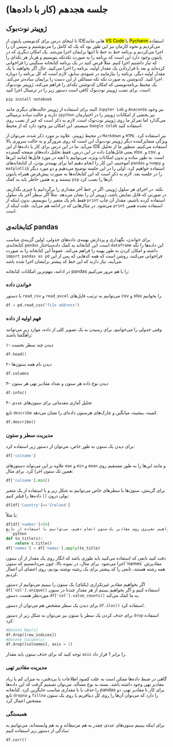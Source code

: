 # جلسه هجدهم (کار با داده‌ها)

## ژوپیتر نوت‌بوک
تا اینجای درس برای کدنویسی پایتون از IDEهایی مانند 
<mark class=yellow>VS Code </mark>
یا 
<mark class=yellow>Pycharm </mark>
استفاده می‌کردیم و نحوه کارمان نیز این طور بود که یک کد کامل را می‌نوشتیم و سپس آن را اجرا می‌کردیم و برنامه خط به خط تا انتها برایمان اجرا می‌شد. یک امکان دیگری که در پایتون وجود دارد این است که برنامه را به صورت تکه‌تکه بنویسیم و هربار هر تکه‌ای را که نیاز داشتیم اجرا کنیم. مثلاً فرض کنید در یک برنامه کتابخانه سنگینی را فراخوانی کرده‌اید و بعد با قراردادن یک مقدار اولیه، برنامه را اجرا می‌کنید. حال اگر بخواهید با یک مقدار اولیه دیگر، برنامه را بیازمایید در شیوه‌ی سابق، لازم است که کل برنامه را دوباره اجرا کنید. کدنوشتن به صورت تکه تکه مسائلی از این دست را برایمان ساده‌تر می‌کند. یک محیط برنامه‌نویسی که امکان کدنوشتن تکه‌ای را فراهم می‌کند، ژوپیتر نوت‌بوک است. برای نصب ژوپیتر نوت‌بوک کافی است دستور زیر را در ترمینال اجرا کنید:
```bash
pip install notebook
```
البته برای استفاده از ژوپیتر حالت‌های دیگری مانند `Jupyter Lab` و `Anaconda` نیز وجود دارند و حالت ساده ترمینالی `ipython` نیز بخشی از امکانات ژوپیتر را در اختیارمان می‌گذارد اما تمرکز ما روی ژوپیتر نوت‌بوک است. لازم به ذکر است که غیر از نصب روی سیستم، این امکان نیز وجود دارد که از محیط `Google Colab` استفاده کنید.

در محیط ژوپیتر، علاوه بر مورد ذکر شده، می‌توان از `Markdown` و `HTML` نیز استفاده کرد. ویژگی متمایزکننده دیگر ژوپیتر نوت‌بوک این است که روی مرورگر و به حالت سروری بالا می‌آید. ما در این درس برای کار با داده‌ها از این IDE استفاده می‌کنیم. منظور ما از تحلیل داده در این درس، فقط تحلیل داده‌های صفحه گسترده (یعنی فایل‌های xlsx. و csv. و مانند این‌ها) است. به طور ساده و بدون امکانات ویژه، می‌توانیم با آنچه در مورد فایل‌ها آموختیم، این کار را انجام دهیم اما برای بهینه‌تر بودن، از کتابخانه‌های `pandas` و `numpy` و `matplotlib` استفاده خواهیم کرد. اولی را در این جلسه توضیح می‌دهیم و دو مورد دیگر را در جلسه بعد. لازم به ذکر است که این کتابخانه‌ها به صورت پیش‌فرض همراه پایتون نیستند و به همین خاطر باید به کمک `pip` آن‌ها را نصب کرد.

نکته. در اجرای هر سلول ژوپیتر، اگر در خط آخر مقداری را برگردانیم یا چیزی بگذاریم، در صورتی که قابل نمایش باشد، ژوپیتر آن را نشان می‌دهد. مثلاً اگر سطر آخر یک سلول فقط نام یک متغیر را بنویسیم، بدون اینکه از `print` استفاده کرده باشیم، مقدار آن چاپ می‌شود. در مثال‌هایی که در ادامه هم می‌آید، علت اینکه از `print` استفاده نشده همین است.

## کتابخانه‌ی pandas
برای خواندن، نگهداری و پردازش بهینه‌ی داده‌های جدولی، اولین گزینه‌ی مناسب کتابخانه‌ی `pandas` است. این کتابخانه به کمک داده‌ساختار `dataframe` این داده‌ها را نگه داشته و امکان کردن به طور بهینه را فراهم می‌کند. عموماً این کتابخانه را به صورت `import pandas as pd` فراخوانی می‌کنند. روشن است که همه کدهایی که پس از این می‌آیند، نیاز دارند که این خط کد پیشتر برایشان اجرا شده باشد. 

در ادامه، مهم‌ترین امکانات کتابخانه pandas را با هم مرور می‌کنیم:

### خواندن داده
با دستور `read_csv` و `read_excel` می‌توانیم به ترتیب فایل‌های csv و xlsx را بخوانیم.
```python
df = pd.read_csv("file address")
```
### فهم اولیه از داده
وقتی جدولی را می‌خوانیم، برای رسیدن به یک تصویر کلی از داده، موارد زیر می‌توانند راهگشا باشند:

۱- دیدن چند سطر نخست
```python
df.head()
```
۲- دیدن نام همه ستون‌ها
```python
df.columns
```
۳- دیدن نوع داده هر ستون و تعداد مقادیر تهی هر ستون
```python
df.info()
```
۴- تحلیل آماری مقدماتی برای ستون‌های عددی

تابع `describe` کمینه، بیشینه، میانگین و چارک‌های هرستون داده‌ای را نشان می‌دهد.
```python
df.describe()
```

### مدیریت سطر و ستون
برای دیدن یک ستون به طور خاص، می‌توان از دستور زیر استفاده کرد:
```python
df['colname']
```
علاوه بر این می‌تواند دستورهای `max` و `min` و `mean` و مانند این‌ها را به طور مستقیم روی همین تک ستون اجرا کرد. برای مثال:
```python
df['colname'].min()
```
برای گزینش، ستون‌ها یا سطرهای خاص می‌توانیم به شکل زیر و با استفاده از یک متغیر بولی درون `[]` داده‌ها را فیلتر کنیم:
```python
df[df['Country']=='Ireland']
```
یا مثلاً:
```python
df[df['number']>50]
همچنین اگر بخواهیم تغییری روی مقادیر یک ستون انجام دهیم، می‌توانیم با استفاده از تابع `apply` این کار را انجام دهیم:
```python
def to_title(s):
    return s.title()
df['names'] = df['names'].apply(to_title)
```
دقت کنید تابعی که استفاده می‌کنید باید طوری باشد که انگار روی یک مقدار از آن ستون اجرا می‌شود. برای مثال، در نمونه بالا، چون می‌دانستیم که ستون 'names` مقادیرش همه رشته هستند، تابعی را که پیشتر برای یک رشته نوشته بودیم، روی اعضای آن اعمال کردیم.

اگر بخواهیم مقادیر غیرتکراری (یکتای) یک ستون را ببینیم می‌توانیم از دستور `df['col'].unique()` استفاده کنیم و اگر بخواهیم ببینیم از هر مقدار چندتا در ستون موردنظر هست، دستور `df['col'].value_counts()` به ما کمک می‌کند.

برای دیدن یک سطر مشخص هم می‌توان از دستور `df.iloc()` استفاده کرد.

برای حذف کردن یک سطر یا ستون نیز می‌توان به شکل زیر از دستور `drop` استفاده کرد:
```python
#Delete Row(s)
df.drop([row_indices])
#Delete Column(s)
df.drop([colnames], axis = 1)
```
توجه کنید که برای حذف ستون باید مقدار `axis` را برابر 1 قرار داد.
### مدیریت مقادیر تهی
گاهی در ضبط داده‌ها ممکن است به علت کمبود اطلاعات یا بی‌دقتی، به میزان کم یا زیاد مقادیر تهی وجود داشته باشد. بسته به نوع مسأله، می‌توان تصمیم گرفت که این داده‌ها را حذف یا با مقداری مناسب جایگزین کرد. کتابخانه pandas برای کار با مقادیر تهی، دو تابع `dropna` و `fillna` را دارد که می‌توان آن‌ها را روی کل دیتافریم یا روی یک ستون مشخص اعمال کرد.

### همبستگی

برای اینکه ببینیم ستون‌های عددی چقدر به هم مرتبط‌اند و به هم وابسته‌اند، می‌توانیم به سادگی از دستور زیر استفاده کنیم:
```python
df.corr()
```
